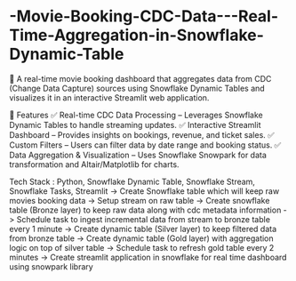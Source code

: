 # -Movie-Booking-CDC-Data---Real-Time-Aggregation-in-Snowflake-Dynamic-Table

🚀 A real-time movie booking dashboard that aggregates data from CDC (Change Data Capture) sources using Snowflake Dynamic Tables and visualizes it in an interactive Streamlit web application.

📌 Features
✅ Real-time CDC Data Processing – Leverages Snowflake Dynamic Tables to handle streaming updates.
✅ Interactive Streamlit Dashboard – Provides insights on bookings, revenue, and ticket sales.
✅ Custom Filters – Users can filter data by date range and booking status.
✅ Data Aggregation & Visualization – Uses Snowflake Snowpark for data transformation and Altair/Matplotlib for charts.

Tech Stack : Python, Snowflake Dynamic Table, Snowflake Stream, Snowflake Tasks, Streamlit
-> Create Snowflake table which will keep raw movies booking data
-> Setup stream on raw table
-> Create snowflake table (Bronze layer) to keep raw data along with cdc metadata information
-> Schedule task to ingest incremental data from stream to bronze table every 1 minute
-> Create dynamic table (Silver layer) to keep filtered data from bronze table
-> Create dynamic table (Gold layer) with aggregation logic on top of silver table
-> Schedule task to refresh gold table every 2 minutes
-> Create streamlit application in snowflake for real time dashboard using snowpark library

